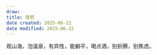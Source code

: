 ```yaml
---
draw:
title: 度假
date created: 2025-06-22
date modified: 2025-06-22
---
```


观山海，泡温泉，有异性，能躺平，喝点酒，别折腾，别焦虑。
